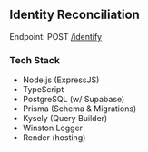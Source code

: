 ## Identity Reconciliation


Endpoint: POST [/identify](https://bitespeed-identity-reconciliation-3.onrender.com/indentify)


### Tech Stack

- Node.js (ExpressJS)
- TypeScript
- PostgreSQL (w/ Supabase)
- Prisma (Schema & Migrations)
- Kysely (Query Builder)
- Winston Logger
- Render (hosting)
